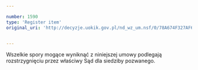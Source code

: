 ```yaml
---

number: 1590
type: 'Register item'
original_uri: 'http://decyzje.uokik.gov.pl/nd_wz_um.nsf/0/78A674F327AF695CC12575B500492C5B?OpenDocument'


---
```


Wszelkie spory mogące wyniknąć z niniejszej umowy podlegają rozstrzygnięciu przez właściwy Sąd dla siedziby pozwanego.
